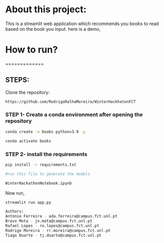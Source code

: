 # About this project:
This is a streamlit web application which recommends you books to read based on the book you input. here is a demo,

# How to run?
=============
## STEPS:
Clone the repository:

```bash
https://github.com/RodrigoRalhaMoreira/WinterHackhatonFCT
```


### STEP 1- Create a conda environment after opening the repository

```bash
conda create -n books python=3.9 -y
```

```bash
conda activate books
```


### STEP 2- install the requirements
```bash
pip install -r requirements.txt
```


```bash
#run this file to generate the models

WinterHackathonNotebook.ipynb
```

Now run,
```bash
streamlit run app.py
```


```bash
Authors: 
António Ferreira - ada.ferreira@campus.fct.unl.pt
Bravo Mota - jn.mota@campus.fct.unl.pt
Rafael Lopes - ro.lopes@campus.fct.unl.pt
Rodrigo Moreira - rr.moreira@campus.fct.unl.pt
Tiago Duarte - tj.duarte@campus.fct.unl.pt
```